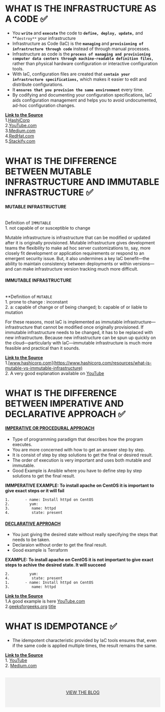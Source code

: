 # WHAT IS THE INFRASTRUCTURE AS A CODE ✅
 * You **`write`** and **`execute`** the code to **`define, deploy, update,`** and **`destroy**` your infrastructure
 * Infrastructure as Code (IaC) is the **`managing`** and **`provisioning of infrastructure through code`** instead of through manual processes.
 *  Infrastructure as code is the **`process of managing and provisioning computer data centers through machine-readable definition files,`** rather than physical hardware configuration or interactive configuration tools.
 * With IaC, configuration files are created that **`contain your infrastructure specifications,`** which makes it easier to edit and distribute configurations.
 * It **`ensures that you provision the same environment`** every time.
 * By codifying and documenting your configuration specifications, IaC aids configuration management and helps you to avoid undocumented, ad-hoc configuration changes.
 
 **<ins>Link to the Source</ins>**
 <br>1.[HashiCorp](https://www.terraform.io/)
 <br>2.[YouTube.com](https://www.youtube.com/watch?v=POPP2WTJ8es&ab_channel=TechWorldwithNana)
 <br>3.[Medium.com](https://medium.com/bb-tutorials-and-thoughts/250-practice-questions-for-terraform-associate-certification-7a3ccebe6a1a)
 <br>4.[RedHat.com](https://www.redhat.com/en/topics/automation/)
 <br>5.[Stackify.com](https://stackify.com/what-is-infrastructure-as-code-how-it-works-best-practices-tutorials/)


# WHAT IS THE DIFFERENCE BETWEEN MUTABLE INFRASTRUCTURE AND IMMUTABLE INFRASTRUCTURE ✅
#### MUTABLE INFRASTRUCTURE
<br> Definition of `IMMUTABLE`
<br> 1. not capable of or susceptible to change 

Mutable infrastructure is infrastructure that can be modified or updated after it is originally provisioned. Mutable infrastructure gives development teams the flexibility to make ad hoc server customizations to, say, more closely fit development or application requirements or respond to an emergent security issue. But, it also undermines a key IaC benefit—the ability to maintain consistency between deployments or within versions—and can make infrastructure version tracking much more difficult.

#### IMMUTABLE INFRASTRUCTURE
<br> **Definition of `MUTABLE`
<br> 1. prone to change : inconstant
<br> 2. a: capable of change or of being changed; b: capable of or liable to mutation

For these reasons, most IaC is implemented as immutable infrastructure—infrastructure that cannot be modified once originally provisioned. If immutable infrastructure needs to be changed, it has to be replaced with new infrastructure. Because new infrastructure can be spun up quickly on the cloud—particularly with IaC—immutable infrastructure is much more feasible and practical than it sounds.

**<ins>Link to the Source</ins>**
<br> 1.[www.hashicorp.com](https://www.hashicorp.com/resources/what-is-mutable-vs-immutable-infrastructure)
<br>2. A very good explanation available on [YouTube](https://www.youtube.com/watch?v=5qQQ3yzbKp8&ab_channel=CoreySchafer)

# WHAT IS THE DIFFERENCE BETWEEN IMPERATIVE AND DECLARATIVE APPROACH ✅
#### <ins> IMPERATIVE OR PROCEDURAL APPROACH </ins>
- Type of programming paradigm that describes how the program executes.
- You are more concerned with how to get an answer step by step.
- It is consist of step by step solutions to get the final or desired result.
- The order of execution is very important and uses both mutable and immutable.
- Good Example is Ansible where you have to define step by step solutions to get the final result. 

**IMMPERATIVE EXAMPLE: To install apache on CentOS it is important to give exact steps or it will fail**
```
1.       - name: Install httpd on CentOS
2.         yum:
3.          name: httpd
4.          state: present
```
#### <ins> DECLARATIVE APPROACH </ins>
- You just giving the desired state without really specifying the steps that needs to be taken. 
- Declaraion without order to get the final result.
- Good example is Terraform

**EXAMPLE: To install apache on CentOS it is not important to give exact steps to achive the desired state. It will succeed**
```
2.         yum:
4.          state: present
1.       - name: Install httpd on CentOS
3.          name: httpd
```
**<ins>Link to the Source</ins>**
<br>1.A good example is here [YouTube.com](https://www.youtube.com/watch?v=yOBBkIJBEL8&ab_channel=TadasPetra)
<br>2.[geeksforgeeks.org](https://www.geeksforgeeks.org/difference-between-imperative-and-declarative-programming/)
[title](https://www.example.com)

# WHAT IS IDEMPOTANCE ✅
- The idempotent characteristic provided by IaC tools ensures that, even if the same code is applied multiple times, the result remains the same.

**<ins>Link to the Source</ins>**
<br>1. [YouTube](https://www.youtube.com/watch?v=UaKZ4wKytcA&ab_channel=CoreySchafer)
<br>2. [Medium.com](https://medium.com/bb-tutorials-and-thoughts/250-practice-questions-for-terraform-associate-certification-7a3ccebe6a1a)

<div style="background-color:rgba(0, 0, 0, 0.0470588); text-align:center; vertical-align: middle; padding:40px 0; margin-top:30px">
<a href="/blog">VIEW THE BLOG</a>
</div>